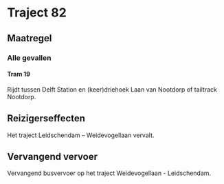 # Traject 82
## Maatregel
### Alle gevallen

#### Tram 19
Rijdt tussen Delft Station en (keer)driehoek Laan van Nootdorp of tailtrack Nootdorp.

## Reizigerseffecten
Het traject Leidschendam – Weidevogellaan vervalt.

## Vervangend vervoer
Vervangend busvervoer op het traject Weidevogellaan -  Leidschendam.
